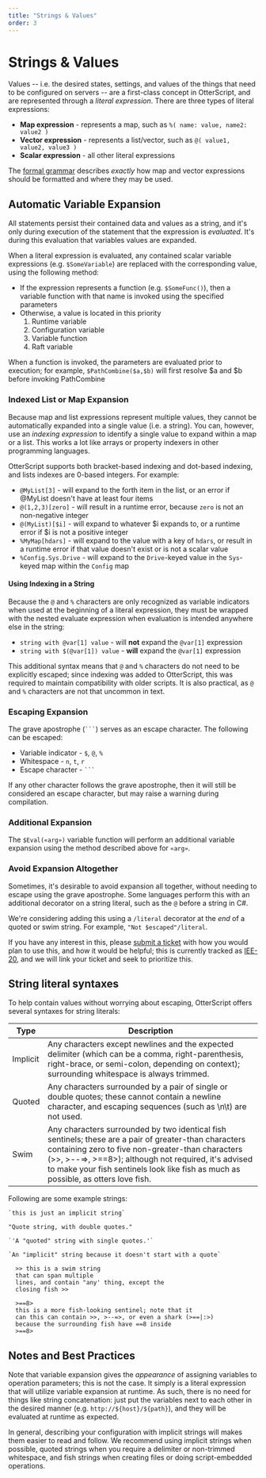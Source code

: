 ```yaml
---
title: "Strings & Values"
order: 3
---
```


# Strings & Values

Values -- i.e. the desired states, settings, and values of the things that need to be configured on servers -- are a first-class concept in OtterScript, and are represented through a _literal expression_. There are three types of literal expressions:

* **Map expression** - represents a map, such as `%( name: value, name2: value2 )`
* **Vector expression** - represents a list/vector, such as `@( value1, value2, value3 )`
* **Scalar expression** - all other literal expressions

The [formal grammar](/docs/executionengine/reference/otterscript-formal-grammar) describes _exactly_ how map and vector expressions should be formatted and where they may be used.

## Automatic Variable Expansion

All statements persist their contained data and values as a string, and it's only during execution of the statement that the expression is _evaluated_. It's during this evaluation that variables values are expanded.

When a literal expression is evaluated, any contained scalar variable expressions (e.g. `$SomeVariable`) are replaced with the corresponding value, using the following method:

*   If the expression represents a function (e.g. `$SomeFunc()`), then a variable function with that name is invoked using the specified parameters
*   Otherwise, a value is located in this priority
    1.  Runtime variable
    2.  Configuration variable
    3.  Variable function
    4.  Raft variable

When a function is invoked, the parameters are evaluated prior to execution; for example, `$PathCombine($a,$b)` will first resolve $a and $b before invoking PathCombine

### Indexed List or Map Expansion

Because map and list expressions represent multiple values, they cannot be automatically expanded into a single value (i.e. a string). You can, however, use an _indexing expression_ to identify a single value to expand within a map or a list. This works a lot like arrays or property indexers in other programming languages.

OtterScript supports both bracket-based indexing and dot-based indexing, and lists indexes are 0-based integers. For example:

*   `@MyList[3]` - will expand to the forth item in the list, or an error if @MyList doesn't have at least four items
*   `@(1,2,3)[zero]` - will result in a runtime error, because `zero` is not an non-negative integer
*   `@(MyList)[$i]` - will expand to whatever $i expands to, or a runtime error if $i is not a positive integer
*   `%MyMap[hdars]` - will expand to the value with a key of `hdars`, or result in a runtime error if that value doesn't exist or is not a scalar value
*   `%Config.Sys.Drive` - will expand to the `Drive`-keyed value in the `Sys`-keyed map within the `Config` map

#### Using Indexing in a String

Because the `@` and `%` characters are only recognized as variable indicators when used at the beginning of a literal expression, they must be wrapped with the nested evaluate expression when evaluation is intended anywhere else in the string:

* `string with @var[1] value` - will **not** expand the `@var[1]` expression
* `string with $(@var[1]) value` - **will** expand the `@var[1]` expression

This additional syntax means that `@` and `%` characters do not need to be explicitly escaped; since indexing was added to OtterScript, this was required to maintain compatibility with older scripts. It is also practical, as `@` and `%` characters are not that uncommon in text.

### Escaping Expansion

The grave apostrophe (` ``` `) serves as an escape character. The following can be escaped:

*   Variable indicator - `$`, `@`, `%`
*   Whitespace - `n`, `t`, `r`
*   Escape character - ` ``` `

If any other character follows the grave apostrophe, then it will still be considered an escape character, but may raise a warning during compilation.

### Additional Expansion

The `$Eval(«arg»)` variable function will perform an additional variable expansion using the method described above for `«arg»`.

### Avoid Expansion Altogether

Sometimes, it's desirable to avoid expansion all together, without needing to escape using the grave apostrophe. Some languages perform this with an additional decorator on a string literal, such as the `@` before a string in C#.

We're considering adding this using a `/literal` decorator at the _end_ of a quoted or swim string. For example, `"Not $escaped"/literal`.

If you have any interest in this, please [submit a ticket](https://my.inedo.com/tickets/new) with how you would plan to use this, and how it would be helpful; this is currently tracked as [IEE-20](https://issues.inedo.com/youtrack/issue/IEE-20), and we will link your ticket and seek to prioritize this.

## String literal syntaxes

To help contain values without worrying about escaping, OtterScript offers several syntaxes for string literals:

| Type | Description |
|---|---|
| Implicit | Any characters except newlines and the expected delimiter (which can be a comma, right-parenthesis, right-brace, or semi-colon, depending on context); surrounding whitespace is always trimmed.|
| Quoted | Any characters surrounded by a pair of single or double quotes; these cannot contain a newline character, and escaping sequences (such as \n\t) are not used.|
| Swim| Any characters surrounded by two identical fish sentinels; these are a pair of greater-than characters containing zero to five non-greater-than characters (>>, >--=>, >==8>); although not required, it's advised to make your fish sentinels look like fish as much as possible, as otters love fish. |

Following are some example strings:

```
`this is just an implicit string`
```
```
"Quote string, with double quotes."
```
```
`'A "quoted" string with single quotes.'`
```
```
`An "implicit" string because it doesn't start with a quote`
```

```
  >> this is a swim string
  that can span multiple
  lines, and contain "any' thing, except the 
  closing fish >>
```
```
  >==8>
  this is a more fish-looking sentinel; note that it
  can this can contain >>, >--=>, or even a shark (>==|:>) 
  because the surrounding fish have ==8 inside
  >==8>
``` 

## Notes and Best Practices

Note that variable expansion gives the _appearance_ of assigning variables to operation parameters; this is not the case. It simply is a literal expression that will utilize variable expansion at runtime. As such, there is no need for things like string concatenation: just put the variables next to each other in the desired manner (e.g. `http://${host}/${path}`), and they will be evaluated at runtime as expected.

In general, describing your configuration with implicit strings will makes them easier to read and follow. We recommend using implicit strings when possible, quoted strings when you require a delimiter or non-trimmed whitespace, and fish strings when creating files or doing script-embedded operations.
